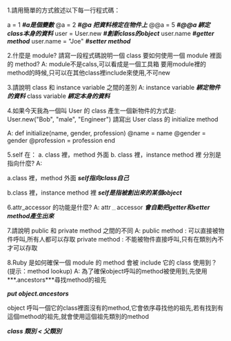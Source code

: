 1.請用簡單的方式敘述以下每一行程式碼：
  
   a = 1     ***#a是個變數***
   @a = 2     ***#@a 把資料榜定在物件上***
   @@a = 5      ***#@@a 綁定class本身的資料***
   user = User.new     ***#創新class的object***
   user.name     ***#getter method***
   user.name = "Joe"     ***#setter method***


2.什麼是 module? 請寫一段程式碼說明一個 class 要如何使用一個 module 裡面的 method?
A:
   module不是calss,可以看成是一個工具箱
   要用module裡的method的時候,只可以在其他class裡include來使用,不可new


3.請說明 class 和 instance variable 之間的差別
A:
   instance variable ***綁定物件的資料***
   class variable ***綁定本身的資料***


4.如果今天我為一個叫 User 的 class 產生一個新物件的方式是:
   User.new("Bob", "male", "Engineer")
   請寫出 User class 的 initialize method

   A:
   def initialize(name, gender, profession)
	   @name = name
	   @gender = gender
	   @profession = profession
   end


5.self 在： a. class 裡，method 外面 b. class 裡，instance method 裡 分別是指向什麼?
A:

   a.class 裡，method 外面
   ***self指向class自己***
   
   b.class 裡，instance method 裡
   ***self是指被創出來的某個object***


6.attr_accessor 的功能是什麼?
A:
   attr﹍accessor ***會自動把getter和setter method產生出來***

7.請說明 public 和 private method 之間的不同
A:
   public method  :  可以直接被物件呼叫,所有人都可以存取
   private method  :  不能被物件直接呼叫,只有在類別內不才可以存取


8.Ruby 是如何確保一個 module 的 method 會被 include 它的 class 使用到？ (提示：method lookup)
A:
   為了確保object呼叫的method被使用到,先使用***.ancestors***尋找method的祖先
   
   ***put object.ancestors***

   object 呼叫一個它的class裡面沒有的method,它會依序尋找他的祖先,若有找到有這個method的祖先,就會使用這個祖先類別的method
   
   ***class 類別 < 父類別***